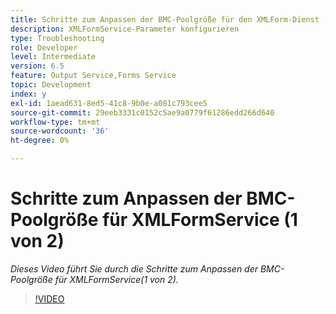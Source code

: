 ```yaml
---
title: Schritte zum Anpassen der BMC-Poolgröße für den XMLForm-Dienst (1 von 2)
description: XMLFormService-Parameter konfigurieren
type: Troubleshooting
role: Developer
level: Intermediate
version: 6.5
feature: Output Service,Forms Service
topic: Development
index: y
exl-id: 1aead631-8ed5-41c8-9b0e-a081c793cee5
source-git-commit: 29eeb3331c0152c5ae9a0779f61286edd266d640
workflow-type: tm+mt
source-wordcount: '36'
ht-degree: 0%

---
```



# Schritte zum Anpassen der BMC-Poolgröße für XMLFormService (1 von 2)

*Dieses Video führt Sie durch die Schritte zum Anpassen der BMC-Poolgröße für XMLFormService(1 von 2).*

>[!VIDEO](https://video.tv.adobe.com/v/335552?quality=9&learn=on)
